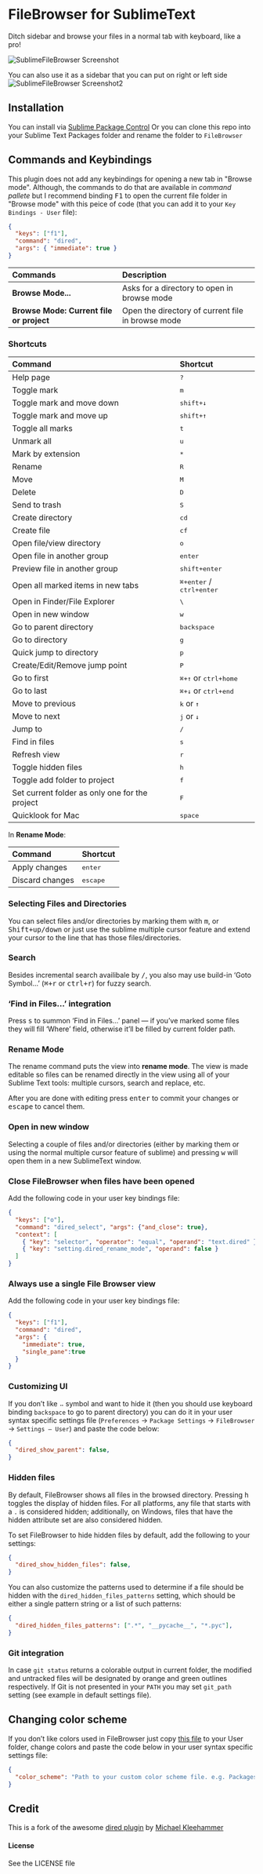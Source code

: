 # FileBrowser for SublimeText
Ditch sidebar and browse your files in a normal tab with keyboard, like a pro!

![SublimeFileBrowser Screenshot](http://cl.ly/image/152u1c3J3U45/Screen%20Shot%202014-01-24%20at%2011.30.34.png)

You can also use it as a sidebar that you can put on right or left side
![SublimeFileBrowser Screenshot2](http://cl.ly/image/0Z2U062k3l3p/Screen%20Shot%202014-01-24%20at%2011.26.53.png)

## Installation
You can install via [Sublime Package Control](http://wbond.net/sublime_packages/package_control)
Or you can clone this repo into your Sublime Text Packages folder and rename the folder to `FileBrowser`

## Commands and Keybindings
This plugin does not add any keybindings for opening a new tab in "Browse mode". Although, the commands to do that are available in *command pallete* but I recommend binding <kbd>F1</kbd> to open the current file folder in "Browse mode" with this peice of code (that you can add it to your `Key Bindings - User` file):

``` json
{
  "keys": ["f1"],
  "command": "dired",
  "args": { "immediate": true }
}
```


| Commands                                 | Description                                       |
| :--------------------------------------- | :------------------------------------------------ |
| **Browse Mode...**                       | Asks for a directory to open in browse mode       |
| **Browse Mode: Current file or project** | Open the directory of current file in browse mode |

### Shortcuts

| Command                       | Shortcut                               |
| :-----------------------------| :--------------------------------------|
| Help page                     | <kbd>?</kbd>                           |
| Toggle mark                   | <kbd>m</kbd>                           |
| Toggle mark and move down     | <kbd>shift+↓</kbd>                     |
| Toggle mark and move up       | <kbd>shift+↑</kbd>                     |
| Toggle all marks              | <kbd>t</kbd>                           |
| Unmark all                    | <kbd>u</kbd>                           |
| Mark by extension             | <kbd>\*</kbd>                          |
| Rename                        | <kbd>R</kbd>                           |
| Move                          | <kbd>M</kbd>                           |
| Delete                        | <kbd>D</kbd>                           |
| Send to trash                 | <kbd>S</kbd>                           |
| Create directory              | <kbd>cd</kbd>                          |
| Create file                   | <kbd>cf</kbd>                          |
| Open file/view directory      | <kbd>o</kbd>                           |
| Open file in another group    | <kbd>enter</kbd>                       |
| Preview file in another group | <kbd>shift+enter</kbd>                 |
| Open all marked items in new tabs | <kbd>⌘+enter</kbd> / <kbd>ctrl+enter</kbd> |
| Open in Finder/File Explorer  | <kbd>\\</kbd>                          |
| Open in new window            | <kbd>w</kbd>                           |
| Go to parent directory        | <kbd>backspace</kbd>                   |
| Go to directory               | <kbd>g</kbd>                           |
| Quick jump to directory       | <kbd>p</kbd>                           |
| Create/Edit/Remove jump point | <kbd>P</kbd>                           |
| Go to first                   | <kbd>⌘+↑</kbd> or <kbd>ctrl+home</kbd> |
| Go to last                    | <kbd>⌘+↓</kbd> or <kbd>ctrl+end</kbd>  |
| Move to previous              | <kbd>k</kbd> or <kbd>↑</kbd>           |
| Move to next                  | <kbd>j</kbd> or <kbd>↓</kbd>           |
| Jump to                       | <kbd>/</kbd>                           |
| Find in files                 | <kbd>s</kbd>                           |
| Refresh view                  | <kbd>r</kbd>                           |
| Toggle hidden files           | <kbd>h</kbd>                           |
| Toggle add folder to project  | <kbd>f</kbd>                           |
| Set current folder as only one for the project | <kbd>F</kbd>          |
| Quicklook for Mac             | <kbd>space</kbd>                       |

In **Rename Mode**:

| Command          | Shortcut               |
| :--------------- | :--------------------- |
| Apply changes    | <kbd>enter</kbd>       |
| Discard changes  | <kbd>escape</kbd>      |


### Selecting Files and Directories
You can select files and/or directories by marking them with <kbd>m</kbd>, or <kbd>Shift+up/down</kbd> or just use the sublime multiple cursor feature and extend your cursor to the line that has those files/directories.

### Search
Besides incremental search availibale by <kbd>/</kbd>, you also may use build-in ‘Goto Symbol…’ (<kbd>⌘+r</kbd> or <kbd>ctrl+r</kbd>) for fuzzy search.

### ‘Find in Files…’ integration
Press <kbd>s</kbd> to summon ‘Find in Files…’ panel — if you’ve marked some files they will fill ‘Where’ field, otherwise it’ll be filled by current folder path.

### Rename Mode
The rename command puts the view into **rename mode**. The view is made editable so files can be renamed directly in the view using all of your Sublime Text tools: multiple cursors, search and replace, etc.

After you are done with editing press <kbd>enter</kbd> to commit your changes or <kbd>escape</kbd> to cancel them.

### Open in new window
Selecting a couple of files and/or directories (either by marking them or using the normal multiple cursor feature of sublime) and pressing <kbd>w</kbd> will open them in a new SublimeText window.

### Close FileBrowser when files have been opened
Add the following code in your user key bindings file:

```json
{
  "keys": ["o"],
  "command": "dired_select", "args": {"and_close": true},
  "context": [
    { "key": "selector", "operator": "equal", "operand": "text.dired" },
    { "key": "setting.dired_rename_mode", "operand": false }
  ]
}
```

### Always use a single File Browser view
Add the following code in your user key bindings file:

``` json
{
  "keys": ["f1"],
  "command": "dired",
  "args": {
    "immediate": true,
    "single_pane":true
  }
}
```

### Customizing UI
If you don’t like `⠤` symbol and want to hide it (then you should use keyboard binding `backspace` to go to parent directory) you can do it in your user syntax specific settings file (`Preferences` → `Package Settings` → `FileBrowser` → `Settings — User`) and paste the code below:

``` json
{
  "dired_show_parent": false,
}
```

### Hidden files

By default, FileBrowser shows all files in the browsed directory. Pressing
<kbd>h</kbd> toggles the display of hidden files. For all platforms, any file
that starts with a `.` is considered hidden; additionally, on Windows, files
that have the hidden attribute set are also considered hidden.

To set FileBrowser to hide hidden files by default, add the following to
your settings:

``` json
{
  "dired_show_hidden_files": false,
}
```

You can also customize the patterns used to determine if a file should be
hidden with the `dired_hidden_files_patterns` setting, which should be either a
single pattern string or a list of such patterns:

``` json
{
  "dired_hidden_files_patterns": [".*", "__pycache__", "*.pyc"],
}
```

### Git integration
In case `git status` returns a colorable output in current folder, the modified and untracked files will be designated by orange and green outlines respectively.
If Git is not presented in your `PATH` you may set `git_path` setting (see example in default settings file).

## Changing color scheme
If you don’t like colors used in FileBrowser just copy [this file](https://github.com/aziz/SublimeFileBrowser/blob/master/dired.hidden-tmTheme) to your User folder, change colors and paste the code below in your user syntax specific settings file:

``` json
{
  "color_scheme": "Path to your custom color scheme file. e.g. Packages/User/custom_dired.hidden-tmTheme",
}
```

## Credit
This is a fork of the awesome [dired plugin](https://github.com/mkleehammer/dired) by [Michael Kleehammer](https://github.com/mkleehammer)

#### License
See the LICENSE file
